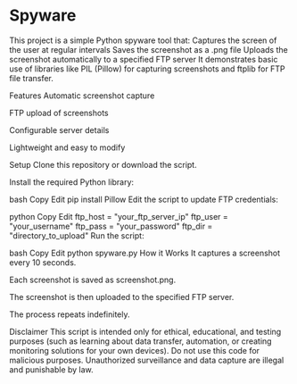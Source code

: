 # Spyware
This project is a simple Python spyware tool that:  Captures the screen of the user at regular intervals  Saves the screenshot as a .png file  Uploads the screenshot automatically to a specified FTP server  It demonstrates basic use of libraries like PIL (Pillow) for capturing screenshots and ftplib for FTP file transfer.  


Features
Automatic screenshot capture

FTP upload of screenshots

Configurable server details

Lightweight and easy to modify

Setup
Clone this repository or download the script.

Install the required Python library:

bash
Copy
Edit
pip install Pillow
Edit the script to update FTP credentials:

python
Copy
Edit
ftp_host = "your_ftp_server_ip"
ftp_user = "your_username"
ftp_pass = "your_password"
ftp_dir = "directory_to_upload"
Run the script:

bash
Copy
Edit
python spyware.py
How it Works
It captures a screenshot every 10 seconds.

Each screenshot is saved as screenshot.png.

The screenshot is then uploaded to the specified FTP server.

The process repeats indefinitely.

Disclaimer
This script is intended only for ethical, educational, and testing purposes (such as learning about data transfer, automation, or creating monitoring solutions for your own devices).
Do not use this code for malicious purposes. Unauthorized surveillance and data capture are illegal and punishable by law.

